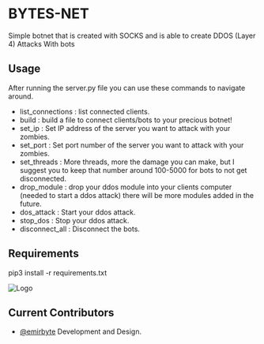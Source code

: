 
# BYTES-NET

Simple botnet that is created with SOCKS and is able to create DDOS (Layer 4) Attacks With bots
## Usage
After running the server.py file you can use these commands to navigate around.

- list_connections : list connected clients.
- build : build a file to connect clients/bots to your precious botnet!
- set_ip : Set IP address of the server you want to attack with your zombies.
- set_port : Set port number of the server you want to attack with your zombies.
- set_threads : More threads, more the damage you can make, but I suggest you to keep that number around 100-5000 for bots to not get disconnected.
- drop_module : drop your ddos module into your clients computer (needed to start a ddos attack) there will be more modules added in the future.
- dos_attack : Start your ddos attack.
- stop_dos : Stop your ddos attack.
- disconnect_all : Disconnect the bots.

  
## Requirements

pip3 install -r requirements.txt
    
![Logo](https://i.imgur.com/ZANgu42.png)

    
## Current Contributors
- [@emirbyte](https://www.github.com/emirbyte) Development and Design.

  